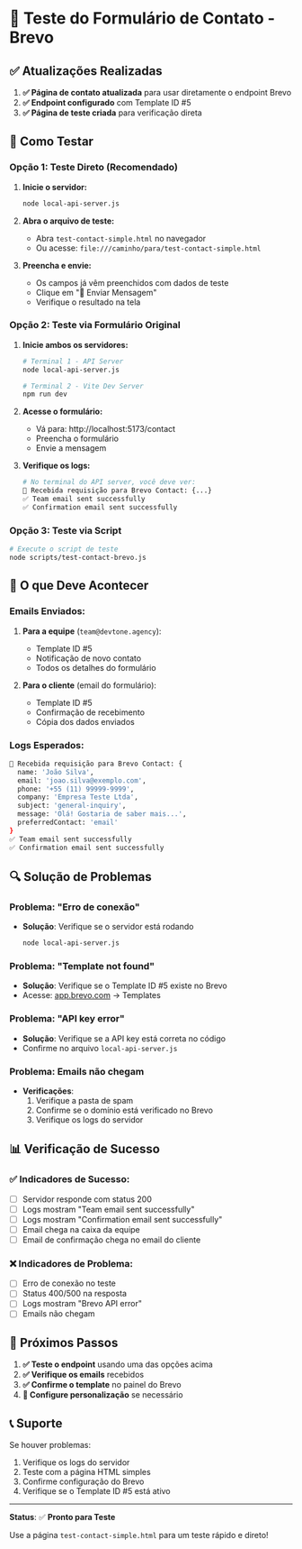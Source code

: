 # 🧪 Teste do Formulário de Contato - Brevo

## ✅ **Atualizações Realizadas**

1. **✅ Página de contato atualizada** para usar diretamente o endpoint Brevo
2. **✅ Endpoint configurado** com Template ID #5
3. **✅ Página de teste criada** para verificação direta

## 🚀 **Como Testar**

### **Opção 1: Teste Direto (Recomendado)**

1. **Inicie o servidor:**
   ```bash
   node local-api-server.js
   ```

2. **Abra o arquivo de teste:**
   - Abra `test-contact-simple.html` no navegador
   - Ou acesse: `file:///caminho/para/test-contact-simple.html`

3. **Preencha e envie:**
   - Os campos já vêm preenchidos com dados de teste
   - Clique em "📧 Enviar Mensagem"
   - Verifique o resultado na tela

### **Opção 2: Teste via Formulário Original**

1. **Inicie ambos os servidores:**
   ```bash
   # Terminal 1 - API Server
   node local-api-server.js
   
   # Terminal 2 - Vite Dev Server
   npm run dev
   ```

2. **Acesse o formulário:**
   - Vá para: http://localhost:5173/contact
   - Preencha o formulário
   - Envie a mensagem

3. **Verifique os logs:**
   ```bash
   # No terminal do API server, você deve ver:
   📧 Recebida requisição para Brevo Contact: {...}
   ✅ Team email sent successfully
   ✅ Confirmation email sent successfully
   ```

### **Opção 3: Teste via Script**

```bash
# Execute o script de teste
node scripts/test-contact-brevo.js
```

## 📧 **O que Deve Acontecer**

### **Emails Enviados:**
1. **Para a equipe** (`team@devtone.agency`):
   - Template ID #5
   - Notificação de novo contato
   - Todos os detalhes do formulário

2. **Para o cliente** (email do formulário):
   - Template ID #5
   - Confirmação de recebimento
   - Cópia dos dados enviados

### **Logs Esperados:**
```bash
📧 Recebida requisição para Brevo Contact: {
  name: 'João Silva',
  email: 'joao.silva@exemplo.com',
  phone: '+55 (11) 99999-9999',
  company: 'Empresa Teste Ltda',
  subject: 'general-inquiry',
  message: 'Olá! Gostaria de saber mais...',
  preferredContact: 'email'
}
✅ Team email sent successfully
✅ Confirmation email sent successfully
```

## 🔍 **Solução de Problemas**

### **Problema: "Erro de conexão"**
- **Solução**: Verifique se o servidor está rodando
  ```bash
  node local-api-server.js
  ```

### **Problema: "Template not found"**
- **Solução**: Verifique se o Template ID #5 existe no Brevo
- Acesse: [app.brevo.com](https://app.brevo.com) → Templates

### **Problema: "API key error"**
- **Solução**: Verifique se a API key está correta no código
- Confirme no arquivo `local-api-server.js`

### **Problema: Emails não chegam**
- **Verificações**:
  1. Verifique a pasta de spam
  2. Confirme se o domínio está verificado no Brevo
  3. Verifique os logs do servidor

## 📊 **Verificação de Sucesso**

### **✅ Indicadores de Sucesso:**
- [ ] Servidor responde com status 200
- [ ] Logs mostram "Team email sent successfully"
- [ ] Logs mostram "Confirmation email sent successfully"
- [ ] Email chega na caixa da equipe
- [ ] Email de confirmação chega no email do cliente

### **❌ Indicadores de Problema:**
- [ ] Erro de conexão no teste
- [ ] Status 400/500 na resposta
- [ ] Logs mostram "Brevo API error"
- [ ] Emails não chegam

## 🎯 **Próximos Passos**

1. **✅ Teste o endpoint** usando uma das opções acima
2. **✅ Verifique os emails** recebidos
3. **✅ Confirme o template** no painel do Brevo
4. **🔄 Configure personalização** se necessário

## 📞 **Suporte**

Se houver problemas:
1. Verifique os logs do servidor
2. Teste com a página HTML simples
3. Confirme configuração do Brevo
4. Verifique se o Template ID #5 está ativo

---

**Status**: ✅ **Pronto para Teste**

Use a página `test-contact-simple.html` para um teste rápido e direto! 